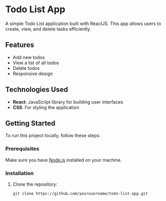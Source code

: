 # Todo List App

A simple Todo List application built with ReactJS. This app allows users to create, view, and delete tasks efficiently.

## Features

- Add new todos
- View a list of all todos
- Delete todos
- Responsive design

## Technologies Used

- **React**: JavaScript library for building user interfaces
- **CSS**: For styling the application

## Getting Started

To run this project locally, follow these steps:

### Prerequisites

Make sure you have [Node.js](https://nodejs.org/) installed on your machine.

### Installation

1. Clone the repository:

   ```bash
   git clone https://github.com/yourusername/todo-list-app.git
